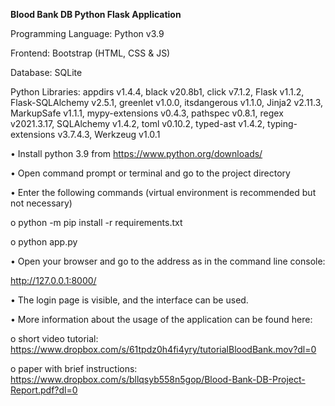 **Blood Bank DB Python Flask Application**


Programming Language: Python v3.9

Frontend: Bootstrap (HTML, CSS & JS)

Database: SQLite

Python Libraries: appdirs v1.4.4, black v20.8b1, click v7.1.2, Flask v1.1.2, Flask-SQLAlchemy v2.5.1, greenlet v1.0.0, itsdangerous v1.1.0, Jinja2 v2.11.3, MarkupSafe v1.1.1, mypy-extensions v0.4.3, pathspec v0.8.1, regex v2021.3.17, SQLAlchemy v1.4.2, toml v0.10.2, typed-ast v1.4.2, typing-extensions v3.7.4.3, Werkzeug v1.0.1


•	Install python 3.9 from https://www.python.org/downloads/

•	Open command prompt or terminal and go to the project directory

•	Enter the following commands (virtual environment is recommended but not necessary)

   o	python -m pip install -r requirements.txt
   
   o	python app.py
   
•	Open your browser and go to the address as in the command line console:

http://127.0.0.1:8000/

•	The login page is visible, and the interface can be used.

•   More information about the usage of the application can be found here:

   o	short video tutorial: https://www.dropbox.com/s/61tpdz0h4fi4yry/tutorialBloodBank.mov?dl=0
   
   o	paper with brief instructions: https://www.dropbox.com/s/bllqsyb558n5gop/Blood-Bank-DB-Project-Report.pdf?dl=0